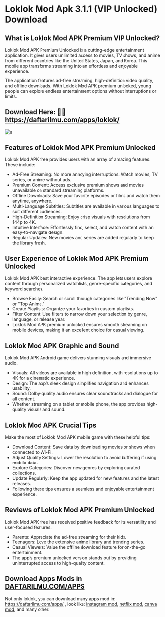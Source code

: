 # Loklok Mod Apk 3.1.1 (VIP Unlocked) Download


## What is Loklok Mod APK Premium VIP Unlocked?
Loklok Mod APK Premium Unlocked is a cutting-edge entertainment application. It gives users unlimited access to movies, TV shows, and anime from different countries like the United States, Japan, and Korea. This mobile app transforms streaming into an effortless and enjoyable experience.

The application features ad-free streaming, high-definition video quality, and offline downloads. With Loklok Mod APK premium unlocked, young people can explore endless entertainment options without interruptions or limits.

## Download Here: 📱📱https://daftarilmu.com/apps/loklok/

![a](https://daftarilmu.com/media/loklok-pc.webp "a")

## Features of Loklok Mod APK Premium Unlocked
Loklok Mod APK free provides users with an array of amazing features. These include:

- Ad-Free Streaming: No more annoying interruptions. Watch movies, TV series, or anime without ads.
- Premium Content: Access exclusive premium shows and movies unavailable on standard streaming platforms.
- Offline Downloads: Save your favorite episodes or films and watch them anytime, anywhere.
- Multi-Language Subtitles: Subtitles are available in various languages to suit different audiences.
- High-Definition Streaming: Enjoy crisp visuals with resolutions from 144p to 4K.
- Intuitive Interface: Effortlessly find, select, and watch content with an easy-to-navigate design.
- Regular Updates: New movies and series are added regularly to keep the library fresh.


## User Experience of Loklok Mod APK Premium Unlocked
Loklok Mod APK best interactive experience. The app lets users explore content through personalized watchlists, genre-specific categories, and keyword searches.

- Browse Easily: Search or scroll through categories like "Trending Now" or "Top Anime."
- Create Playlists: Organize your favorites in custom playlists.
- Filter Content: Use filters to narrow down your selection by genre, language, or release year.
- Loklok Mod APK premium unlocked ensures smooth streaming on mobile devices, making it an excellent choice for casual viewing.

## Loklok Mod APK Graphic and Sound
Loklok Mod APK Android game delivers stunning visuals and immersive audio.

- Visuals: All videos are available in high definition, with resolutions up to 4K for a cinematic experience.
- Design: The app’s sleek design simplifies navigation and enhances usability.
- Sound: Dolby-quality audio ensures clear soundtracks and dialogue for all content.
- Whether streaming on a tablet or mobile phone, the app provides high-quality visuals and sound.


## Loklok Mod APK Crucial Tips
Make the most of Loklok Mod APK mobile game with these helpful tips:

- Download Content: Save data by downloading movies or shows when connected to Wi-Fi.
- Adjust Quality Settings: Lower the resolution to avoid buffering if using mobile data.
- Explore Categories: Discover new genres by exploring curated collections.
- Update Regularly: Keep the app updated for new features and the latest releases.
- Following these tips ensures a seamless and enjoyable entertainment experience.

## Reviews of Loklok Mod APK Premium Unlocked
Loklok Mod APK free has received positive feedback for its versatility and user-focused features.

- Parents: Appreciate the ad-free streaming for their kids.
- Teenagers: Love the extensive anime library and trending series.
- Casual Viewers: Value the offline download feature for on-the-go entertainment.
- The app’s premium unlocked version stands out by providing uninterrupted access to high-quality content.

## Download Apps Mods in [DAFTARILMU.COM/APPS](https://daftarilmu.com/apps/ "DAFTARILMU.COM/APPS")
Not only loklok, you can download many apps mod in: https://daftarilmu.com/apps/ , look like: [instagram mod](https://daftarilmu.com/apps/ "instagram mod"), [netflix mod](https://daftarilmu.com/apps/ "netflix mod"), [canva mod](https://daftarilmu.com/apps/ "canva mod"), and many other.
